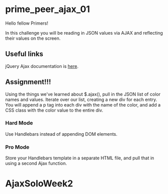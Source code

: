 # prime_peer_ajax_01
Hello fellow Primers!

In this challenge you will be reading in JSON values via AJAX and reflecting their values on the screen.

## Useful links

jQuery Ajax documentation is [here](http://api.jquery.com/jquery.ajax/).

## Assignment!!!

Using the things we've learned about $.ajax(), pull in the JSON list of color names and values. Iterate over our list, creating a new div for each entry. You will append a p tag into each div with the name of the color, and add a CSS class with the color value to the entire div.


### Hard Mode

Use Handlebars instead of appending DOM elements. 

### Pro Mode

Store your Handlebars template in a separate HTML file, and pull that in using a second Ajax function.
# AjaxSoloWeek2

